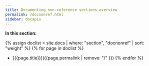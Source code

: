 ```yaml
---
title: Documenting non-reference sections overview
permalink: /docnonref.html
sidebar: docapis
---
```


**In this section:**

{% assign doclist = site.docs | where: "section", "docnonref" | sort: "weight" %}
{% for page in doclist %}
* [{{page.title}}]({{page.permalink | remove: "/" }})
{% endfor %}
